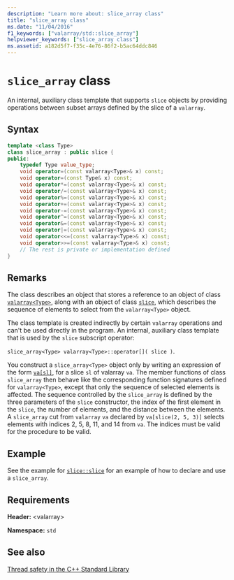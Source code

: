 ```yaml
---
description: "Learn more about: slice_array class"
title: "slice_array class"
ms.date: "11/04/2016"
f1_keywords: ["valarray/std::slice_array"]
helpviewer_keywords: ["slice_array class"]
ms.assetid: a182d5f7-f35c-4e76-86f2-b5ac64ddc846
---
```

# `slice_array` class

An internal, auxiliary class template that supports `slice` objects by providing operations between subset arrays defined by the slice of a `valarray`.

## Syntax

```cpp
template <class Type>
class slice_array : public slice {
public:
    typedef Type value_type;
    void operator=(const valarray<Type>& x) const;
    void operator=(const Type& x) const;
    void operator*=(const valarray<Type>& x) const;
    void operator/=(const valarray<Type>& x) const;
    void operator%=(const valarray<Type>& x) const;
    void operator+=(const valarray<Type>& x) const;
    void operator-=(const valarray<Type>& x) const;
    void operator^=(const valarray<Type>& x) const;
    void operator&=(const valarray<Type>& x) const;
    void operator|=(const valarray<Type>& x) const;
    void operator<<=(const valarray<Type>& x) const;
    void operator>>=(const valarray<Type>& x) const;
    // The rest is private or implementation defined
}
```

## Remarks

The class describes an object that stores a reference to an object of class [`valarray<Type>`](../standard-library/valarray-class.md), along with an object of class [`slice`](../standard-library/slice-class.md), which describes the sequence of elements to select from the `valarray<Type>` object.

The class template is created indirectly by certain `valarray` operations and can't be used directly in the program. An internal, auxiliary class template that is used by the `slice` subscript operator:

`slice_array<Type> valarray<Type>::operator[]( slice )`.

You construct a `slice_array<Type>` object only by writing an expression of the form [`va[sl]`](../standard-library/valarray-class.md#op_at), for a slice `sl` of valarray `va`. The member functions of class `slice_array` then behave like the corresponding function signatures defined for `valarray<Type>`, except that only the sequence of selected elements is affected. The sequence controlled by the `slice_array` is defined by the three parameters of the `slice` constructor, the index of the first element in the `slice`, the number of elements, and the distance between the elements. A `slice_array` cut from `valarray` `va` declared by `va[slice(2, 5, 3)]` selects elements with indices 2, 5, 8, 11, and 14 from `va`. The indices must be valid for the procedure to be valid.

## Example

See the example for [`slice::slice`](../standard-library/slice-class.md#slice) for an example of how to declare and use a `slice_array`.

## Requirements

**Header:** \<valarray>

**Namespace:** `std`

## See also

[Thread safety in the C++ Standard Library](../standard-library/thread-safety-in-the-cpp-standard-library.md)
